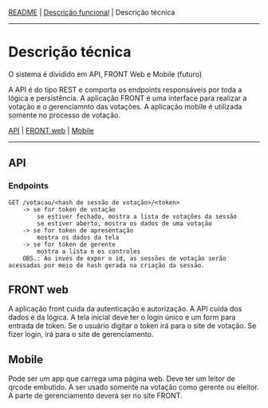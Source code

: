 [README](../README.md) |
[Descrição funcional](descricao_funcional.md) | 
Descrição técnica

---

# Descrição técnica

O sistema é dividido em API, FRONT Web e Mobile (futuro)

A API é do tipo REST e comporta os endpoints responsáveis por toda a lógica e persistência. A aplicação FRONT é uma interface para realizar a votação e o gerenciamnto das votações. A aplicação mobile é utilizada somente no processo de votação.

[API](#api) |
[FRONT web](#front-web) |
[Mobile](#mobile)

---

## API

### Endpoints

```
GET /votacao/<hash de sessão de votação>/<token> 
    -> se for token de votação
        se estiver fechado, mostra a lista de votações da sessão
        se estiver aberto, mostra os dados de uma votação
    -> se for token de apresentação
        mostra os dados da tela
    -> se for token de gerente
        mostra a lista e os controles
    OBS.: Ao invés de expor o id, as sessões de votação serão acessadas por meio de hash gerada na criação da sessão.
```

## FRONT web

A aplicação front cuida da autenticação e autorização. A API cuida dos dados e da lógica. 
A tela inicial deve ter o login único e um form para entrada de token. Se o usuário digitar o token irá para o site de votação. Se fizer login, irá para o site de gerenciamento.

## Mobile

Pode ser um app que carrega uma página web.
Deve ter um leitor de qrcode embutido.
A ser usado somente na votação como gerente ou eleitor. A parte de gerenciamento deverá ser no site FRONT.

